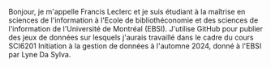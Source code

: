 Bonjour, je m'appelle Francis Leclerc et je suis étudiant à la maîtrise en sciences de l'information à l'Ecole de bibliothéconomie et des sciences de l'information de l'Université de Montréal (EBSI). J'utilise GitHub pour publier des jeux de données sur lesquels j'aurais travaillé dans le cadre du cours SCI6201 Initiation à la gestion de données à l'automne 2024, donné à l'EBSI par Lyne Da Sylva.
